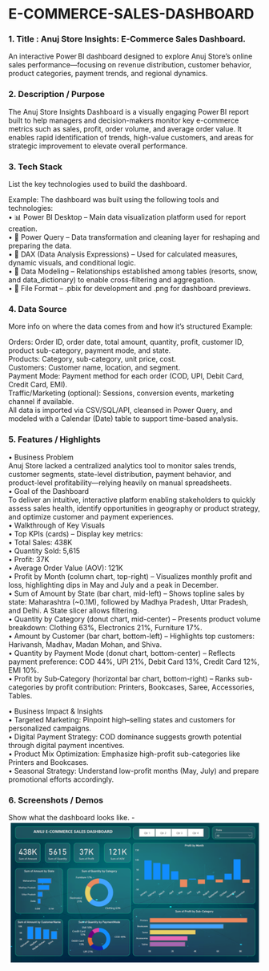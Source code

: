 # E-COMMERCE-SALES-DASHBOARD

### 1. Title : Anuj Store Insights: E‑Commerce Sales Dashboard.<br>

An interactive Power BI dashboard designed to explore Anuj Store’s online sales performance—focusing on revenue distribution, customer behavior, product categories, payment trends, and regional dynamics.

### 2. Description / Purpose

The Anuj Store Insights Dashboard is a visually engaging Power BI report built to help managers and decision-makers monitor key e-commerce metrics such as sales, profit, order volume, and average order value. It enables rapid identification of trends, high-value customers, and areas for strategic improvement to elevate overall performance.

### 	3. Tech Stack
List the key technologies used to build the dashboard.

Example:
The dashboard was built using the following tools and technologies:<br>
•	📊 Power BI Desktop – Main data visualization platform used for report creation.<br>
•	📂 Power Query – Data transformation and cleaning layer for reshaping and preparing the data.<br>
•	🧠 DAX (Data Analysis Expressions) – Used for calculated measures, dynamic visuals, and conditional logic.<br>
•	📝 Data Modeling – Relationships established among tables (resorts, snow, and data_dictionary) to enable cross-filtering and aggregation.<br>
•	📁 File Format – .pbix for development and .png for dashboard previews.

###	4. Data Source

More info on where the data comes from and how it’s structured
Example:

Orders: Order ID, order date, total amount, quantity, profit, customer ID, product sub-category, payment mode, and state.<br>
Products: Category, sub-category, unit price, cost.<br>
Customers: Customer name, location, and segment.<br>
Payment Mode: Payment method for each order (COD, UPI, Debit Card, Credit Card, EMI).<br>
Traffic/Marketing (optional): Sessions, conversion events, marketing channel if available.<br>
All data is imported via CSV/SQL/API, cleansed in Power Query, and modeled with a Calendar (Date) table to support time-based analysis.<br>

###  5. Features / Highlights

• Business Problem<br>
Anuj Store lacked a centralized analytics tool to monitor sales trends, customer segments, state-level distribution, payment behavior, and product-level profitability—relying heavily on manual spreadsheets.<br>
• Goal of the Dashboard<br>
To deliver an intuitive, interactive platform enabling stakeholders to quickly assess sales health, identify opportunities in geography or product strategy, and optimize customer and payment experiences.<br>
• Walkthrough of Key Visuals<br>
  • Top KPIs (cards) – Display key metrics:<br>
    • Total Sales: 438K<br>
    • Quantity Sold: 5,615<br>
    • Profit: 37K<br>
    • Average Order Value (AOV): 121K<br>
• Profit by Month (column chart, top-right) – Visualizes monthly profit and loss, highlighting dips in May and July and a peak in December.<br>
• Sum of Amount by State (bar chart, mid-left) – Shows topline sales by state: Maharashtra (~0.1M), followed by Madhya Pradesh, Uttar Pradesh, and Delhi. A State slicer allows filtering.<br>
• Quantity by Category (donut chart, mid-center) – Presents product volume breakdown: Clothing 63%, Electronics 21%, Furniture 17%.<br>
• Amount by Customer (bar chart, bottom-left) – Highlights top customers: Harivansh, Madhav, Madan Mohan, and Shiva.<br>
• Quantity by Payment Mode (donut chart, bottom-center) – Reflects payment preference: COD 44%, UPI 21%, Debit Card 13%, Credit Card 12%, EMI 10%.<br>
• Profit by Sub‑Category (horizontal bar chart, bottom-right) – Ranks sub-categories by profit contribution: Printers, Bookcases, Saree, Accessories, Tables.<br>

• Business Impact & Insights<br>
• Targeted Marketing: Pinpoint high–selling states and customers for personalized campaigns.<br>
• Digital Payment Strategy: COD dominance suggests growth potential through digital payment incentives.<br>
• Product Mix Optimization: Emphasize high-profit sub-categories like Printers and Bookcases.<br>
• Seasonal Strategy: Understand low-profit months (May, July) and prepare promotional efforts accordingly.<br>

### 6.	Screenshots / Demos

Show what the dashboard looks like. - ![Alt text](https://github.com/anujpal2310/E-COMMERCE-SALES-DASHBOARD/blob/main/Anuj_E-commerce_sales.png)
